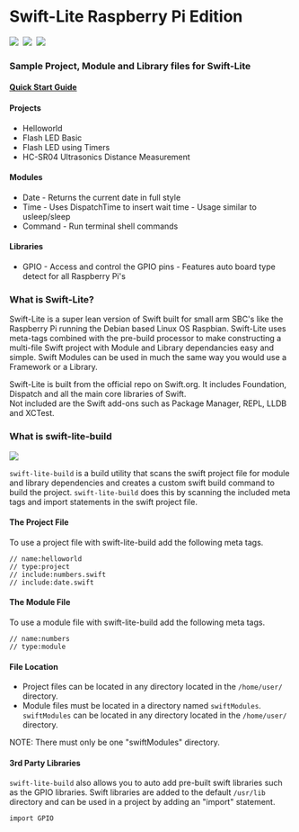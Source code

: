 # Swift-Lite Raspberry Pi Edition

<a href="https://swift.org"><img src="https://img.shields.io/badge/Swift-4.2.2-orange.svg" /></a>&nbsp;&nbsp;<a href="https://raspberrypi.org"><img src="https://img.shields.io/badge/Raspberry%20Pi-all models-red.svg" /></a>&nbsp;&nbsp;<a href="https://www.raspberrypi.org/downloads/raspbian/"><img src="https://img.shields.io/badge/Raspbian-Stretch-green.svg" /></a>&nbsp;&nbsp;

### Sample Project, Module and Library files for Swift-Lite
#### [Quick Start Guide](/docs/getting-started.md)
#### Projects
* Helloworld
* Flash LED Basic
* Flash LED using Timers
* HC-SR04 Ultrasonics Distance Measurement

#### Modules
* Date - Returns the current date in full style
* Time - Uses DispatchTime to insert wait time - Usage similar to usleep/sleep
* Command - Run terminal shell commands

#### Libraries
* GPIO - Access and control the GPIO pins - Features auto board type detect for all Raspberry Pi's

### What is Swift-Lite?
Swift-Lite is a super lean version of Swift built for small arm SBC's like the Raspberry Pi running the Debian based Linux OS Raspbian. Swift-Lite uses meta-tags combined with the pre-build processor to make constructing a multi-file Swift project with Module and Library dependancies easy and simple. Swift Modules can be used in much the same way you would use a Framework or a Library.

Swift-Lite is built from the official repo on Swift.org. It includes Foundation, Dispatch and all the main core libraries of Swift.  
Not included are the Swift add-ons such as Package Manager, REPL, LLDB and XCTest.

### What is swift-lite-build
<img src="https://img.shields.io/badge/Swift%20Lite%20Build-Linux-green.svg" />

`swift-lite-build` is a build utility that scans the swift project file for module and library dependencies and creates a custom swift build command to build the project. `swift-lite-build` does this by scanning the included meta tags and import statements in the swift project file.

#### The Project File
To use a project file with swift-lite-build add the following meta tags.

``` 
// name:helloworld
// type:project
// include:numbers.swift
// include:date.swift
```

#### The Module File
To use a module file with swift-lite-build add the following meta tags.

``` 
// name:numbers
// type:module
```

#### File Location
 - Project files can be located in any directory located in the `/home/user/` directory.
 - Module files must be located in a directory named `swiftModules`. `swiftModules` can be located in any directory located in the `/home/user/` directory. 
 
NOTE: There must only be one "swiftModules" directory.

#### 3rd Party Libraries
`swift-lite-build` also allows you to auto add pre-built swift libraries such as the GPIO libraries.
Swift libraries are added to the default `/usr/lib` directory and can be used in a project by adding an "import" statement.
```
import GPIO
```

